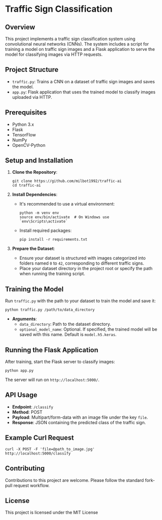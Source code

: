 # Traffic Sign Classification

## Overview
This project implements a traffic sign classification system using convolutional neural networks (CNNs). The system includes a script for training a model on traffic sign images and a Flask application to serve the model for classifying images via HTTP requests.

## Project Structure
- `traffic.py`: Trains a CNN on a dataset of traffic sign images and saves the model.
- `app.py`: Flask application that uses the trained model to classify images uploaded via HTTP.

## Prerequisites
- Python 3.x
- Flask
- TensorFlow
- NumPy
- OpenCV-Python

## Setup and Installation
1. **Clone the Repository**:
    ```
    git clone https://github.com/milbot1992/traffic-ai
    cd traffic-ai
    ```

2. **Install Dependencies**:
    - It's recommended to use a virtual environment:
        ```
        python -m venv env
        source env/bin/activate  # On Windows use `env\Scripts\activate`
        ```
    - Install required packages:
        ```
        pip install -r requirements.txt
        ```

3. **Prepare the Dataset**:
    - Ensure your dataset is structured with images categorized into folders named `0` to `42`, corresponding to different traffic signs.
    - Place your dataset directory in the project root or specify the path when running the training script.

## Training the Model
Run `traffic.py` with the path to your dataset to train the model and save it:

```python traffic.py /path/to/data_directory```

- **Arguments**:
  - `data_directory`: Path to the dataset directory.
  - `optional_model_name`: Optional. If specified, the trained model will be saved with this name. Default is `model.h5.keras`.

## Running the Flask Application
After training, start the Flask server to classify images:

```python app.py```

The server will run on `http://localhost:5000/`.

## API Usage
- **Endpoint**: `/classify`
- **Method**: POST
- **Payload**: Multipart/form-data with an image file under the key `file`.
- **Response**: JSON containing the predicted class of the traffic sign.

## Example Curl Request
```curl -X POST -F 'file=@path_to_image.jpg' http://localhost:5000/classify```


## Contributing
Contributions to this project are welcome. Please follow the standard fork-pull request workflow.

## License
This project is licensed under the MIT License
